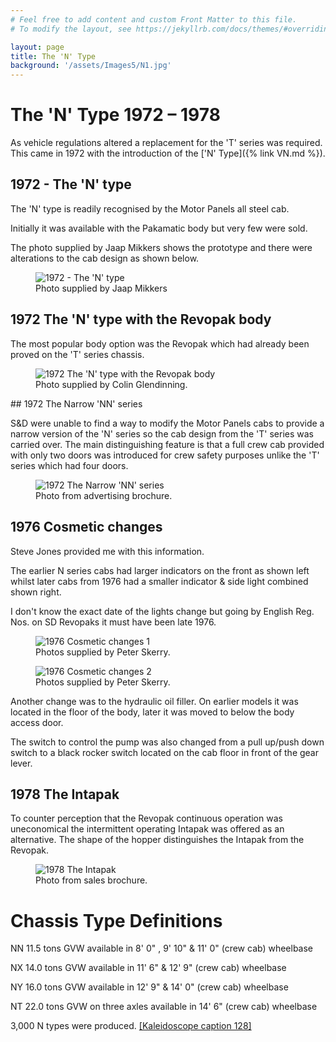 ```yaml
---
# Feel free to add content and custom Front Matter to this file.
# To modify the layout, see https://jekyllrb.com/docs/themes/#overriding-theme-defaults

layout: page
title: The 'N' Type
background: '/assets/Images5/N1.jpg'
---
```

# The 'N' Type 1972 &#8211; 1978

As vehicle regulations altered  a replacement for the 'T' series was required. This came in 1972 with the introduction of the ['N' Type]({% link VN.md %}). 

## 1972 - The 'N' type

The 'N' type is readily recognised by the Motor Panels all steel cab. 

Initially it was available with the Pakamatic body but very few were sold. 

The photo supplied by Jaap Mikkers shows the prototype and there were alterations to the cab design as shown below. 

<figure class="figure w-100 text-center">
    <img src="/assets/Images5/N1.jpg" class="figure-img img-fluid rounded" alt="1972 - The 'N' type">
    <figcaption class="figure-caption text-center">Photo supplied by Jaap Mikkers</figcaption>
  </figure>

## 1972 The 'N' type with the Revopak body

The most popular body option was the Revopak which had already been proved on the 'T' series chassis. 

<figure class="figure w-100 text-center">
    <img src="/assets/Images5/N2.jpg" class="figure-img img-fluid rounded" alt=" 1972 The 'N' type with the Revopak body">
    <figcaption class="figure-caption text-center">Photo supplied by Colin Glendinning.</figcaption>
  </figure>
## 1972 The Narrow 'NN' series

S&amp;D were unable to find a way to modify the Motor Panels cabs to provide a narrow version of the 'N' series so the cab design from the 'T' series was carried over. The main distinguishing feature is that a full crew cab provided with only two doors was introduced for crew safety purposes unlike the 'T' series which had four doors. 

<figure class="figure w-100 text-center">
    <img src="/assets/Images5/N3.jpg" class="figure-img img-fluid rounded" alt="1972 The Narrow 'NN' series">
    <figcaption class="figure-caption text-center">Photo from advertising brochure.</figcaption>
  </figure>

## 1976 Cosmetic changes

Steve Jones provided me with this information. 

The earlier N series cabs had larger indicators on the front as shown left whilst later cabs from 1976 had a smaller indicator &amp; side light combined shown right. 

I don't know the exact date of the lights change but going by English Reg. Nos. on SD Revopaks it must have been late 1976. 

<figure class="figure w-100 text-center">
    <img src="/assets/Images5/N4.jpg" class="figure-img img-fluid rounded" alt="1976 Cosmetic changes 1">
    <figcaption class="figure-caption text-center">Photos supplied by Peter Skerry.</figcaption>
  </figure>


<figure class="figure w-100 text-center">
    <img src="/assets/Images5/N5.jpg" class="figure-img img-fluid rounded" alt="1976 Cosmetic changes 2">
    <figcaption class="figure-caption text-center">Photos supplied by Peter Skerry.</figcaption>
</figure>

Another change was to the hydraulic oil filler. On earlier models it was located in the floor of the body, later it was moved to below the body access door. 

The switch to control the pump was also changed from a pull up/push down switch to a black rocker switch located on the cab floor in front of the gear lever.

## 1978 The Intapak

To counter perception that the Revopak continuous operation was uneconomical the intermittent operating Intapak was offered as an alternative. The shape of the hopper distinguishes the Intapak from the Revopak.

<figure class="figure w-100 text-center">
    <img src="/assets/Images5/N6.jpg" class="figure-img img-fluid rounded" alt="1978 The Intapak">
    <figcaption class="figure-caption text-center">Photo from sales brochure.</figcaption>
  </figure>


# Chassis Type Definitions
<p>NN 11.5 tons GVW  available in 8' 0" , 9' 10" &amp; 11' 0" (crew cab) wheelbase</p>
<p>NX 14.0 tons GVW  available in 11' 6" &amp; 12' 9" (crew cab) wheelbase</p>
<p>NY 16.0 tons GVW  available in 12' 9" &amp; 14' 0" (crew cab) wheelbase</p>
<p>NT 22.0 tons GVW on three axles  available in 14' 6" (crew cab) wheelbase</p>3,000 N types were produced. <a href="Literature.html" target="_blank">[Kaleidoscope caption 128]</a>


